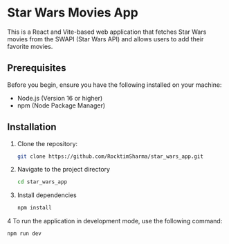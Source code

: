 # Star Wars Movies App

This is a React and Vite-based web application that fetches Star Wars movies from the SWAPI (Star Wars API) and allows users to add their favorite movies.

## Prerequisites

Before you begin, ensure you have the following installed on your machine:

- Node.js (Version 16 or higher)
- npm (Node Package Manager)

## Installation

1. Clone the repository:

   ```bash
   git clone https://github.com/RocktimSharma/star_wars_app.git
2. Navigate to the project directory
   
   ```bash
   cd star_wars_app
4. Install dependencies
   
   ```bash
   npm install
4 To run the application in development mode, use the following command:

   ```bash
   npm run dev
